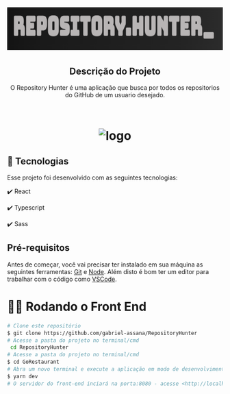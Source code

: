 <h1 align="center">
  <img src="./src/assets/repositoryhunter.png" height="100px" alt="RepositoryHunter
"/>
</h1>

<h2 align="center" >Descrição do Projeto</h2>
<p align="center">
  O Repository Hunter é uma aplicação que busca por todos os repositorios do GitHub de um usuario desejado.
</p>
</br>

<h1 align="center">
  <img alt="logo" title="#logo" src="./src/assets/repositoryhunter.gif" />
</h1>

## :rocket: Tecnologias

Esse projeto foi desenvolvido com as seguintes tecnologias:

✔️ React

✔️ Typescript

✔️ Sass


<h2>Pré-requisitos</h2>

Antes de começar, você vai precisar ter instalado em sua máquina as seguintes ferramentas:
[Git](https://git-scm.com) e [Node](https://nodejs.org/pt-br/).
Além disto é bom ter um editor para trabalhar com o código como [VSCode](https://code.visualstudio.com/).


# 👨‍💻 Rodando o Front End 

```bash
# Clone este repositório
$ git clone https://github.com/gabriel-assana/RepositoryHunter
# Acesse a pasta do projeto no terminal/cmd
 cd RepositoryHunter
# Acesse a pasta do projeto no terminal/cmd
$ cd GoRestaurant
# Abra um novo terminal e execute a aplicação em modo de desenvolvimento
$ yarn dev
# O servidor do front-end inciará na porta:8080 - acesse <http://localhost:8080>  

